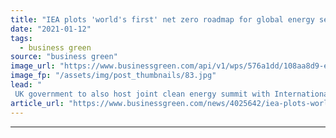 ```yaml
---
title: "IEA plots 'world's first' net zero roadmap for global energy sector"
date: "2021-01-12"
tags: 
  - business green
source: "business green"
image_url: "https://www.businessgreen.com/api/v1/wps/576a1dd/108aa8d9-ec52-47f0-91cf-86870f1ddace/7/iw-climate-change-solar-power-006-185x114.jpg"
image_fp: "/assets/img/post_thumbnails/83.jpg"
lead: "
 UK government to also host joint clean energy summit with International Energy Agency in March in order to drive green momentum ahead of COP26 ..."
article_url: "https://www.businessgreen.com/news/4025642/iea-plots-world-net-zero-roadmap-global-energy-sector"
---
```


---
